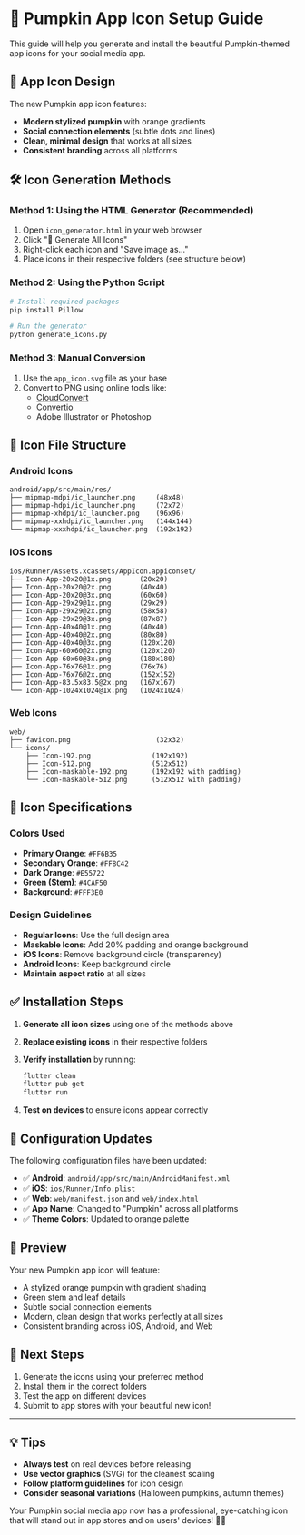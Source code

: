 # 🎃 Pumpkin App Icon Setup Guide

This guide will help you generate and install the beautiful Pumpkin-themed app icons for your social media app.

## 📱 App Icon Design

The new Pumpkin app icon features:
- **Modern stylized pumpkin** with orange gradients
- **Social connection elements** (subtle dots and lines)
- **Clean, minimal design** that works at all sizes
- **Consistent branding** across all platforms

## 🛠️ Icon Generation Methods

### Method 1: Using the HTML Generator (Recommended)

1. Open `icon_generator.html` in your web browser
2. Click "🎨 Generate All Icons" 
3. Right-click each icon and "Save image as..." 
4. Place icons in their respective folders (see structure below)

### Method 2: Using the Python Script

```bash
# Install required packages
pip install Pillow

# Run the generator
python generate_icons.py
```

### Method 3: Manual Conversion

1. Use the `app_icon.svg` file as your base
2. Convert to PNG using online tools like:
   - [CloudConvert](https://cloudconvert.com/svg-to-png)
   - [Convertio](https://convertio.co/svg-png/)
   - Adobe Illustrator or Photoshop

## 📁 Icon File Structure

### Android Icons
```
android/app/src/main/res/
├── mipmap-mdpi/ic_launcher.png     (48x48)
├── mipmap-hdpi/ic_launcher.png     (72x72)
├── mipmap-xhdpi/ic_launcher.png    (96x96)
├── mipmap-xxhdpi/ic_launcher.png   (144x144)
└── mipmap-xxxhdpi/ic_launcher.png  (192x192)
```

### iOS Icons
```
ios/Runner/Assets.xcassets/AppIcon.appiconset/
├── Icon-App-20x20@1x.png       (20x20)
├── Icon-App-20x20@2x.png       (40x40)
├── Icon-App-20x20@3x.png       (60x60)
├── Icon-App-29x29@1x.png       (29x29)
├── Icon-App-29x29@2x.png       (58x58)
├── Icon-App-29x29@3x.png       (87x87)
├── Icon-App-40x40@1x.png       (40x40)
├── Icon-App-40x40@2x.png       (80x80)
├── Icon-App-40x40@3x.png       (120x120)
├── Icon-App-60x60@2x.png       (120x120)
├── Icon-App-60x60@3x.png       (180x180)
├── Icon-App-76x76@1x.png       (76x76)
├── Icon-App-76x76@2x.png       (152x152)
├── Icon-App-83.5x83.5@2x.png   (167x167)
└── Icon-App-1024x1024@1x.png   (1024x1024)
```

### Web Icons
```
web/
├── favicon.png                     (32x32)
└── icons/
    ├── Icon-192.png               (192x192)
    ├── Icon-512.png               (512x512)
    ├── Icon-maskable-192.png      (192x192 with padding)
    └── Icon-maskable-512.png      (512x512 with padding)
```

## 🎨 Icon Specifications

### Colors Used
- **Primary Orange**: `#FF6B35`
- **Secondary Orange**: `#FF8C42`
- **Dark Orange**: `#E55722`
- **Green (Stem)**: `#4CAF50`
- **Background**: `#FFF3E0`

### Design Guidelines
- **Regular Icons**: Use the full design area
- **Maskable Icons**: Add 20% padding and orange background
- **iOS Icons**: Remove background circle (transparency)
- **Android Icons**: Keep background circle
- **Maintain aspect ratio** at all sizes

## ✅ Installation Steps

1. **Generate all icon sizes** using one of the methods above

2. **Replace existing icons** in their respective folders

3. **Verify installation** by running:
   ```bash
   flutter clean
   flutter pub get
   flutter run
   ```

4. **Test on devices** to ensure icons appear correctly

## 🔧 Configuration Updates

The following configuration files have been updated:

- ✅ **Android**: `android/app/src/main/AndroidManifest.xml`
- ✅ **iOS**: `ios/Runner/Info.plist`
- ✅ **Web**: `web/manifest.json` and `web/index.html`
- ✅ **App Name**: Changed to "Pumpkin" across all platforms
- ✅ **Theme Colors**: Updated to orange palette

## 🎯 Preview

Your new Pumpkin app icon will feature:
- A stylized orange pumpkin with gradient shading
- Green stem and leaf details
- Subtle social connection elements
- Modern, clean design that works perfectly at all sizes
- Consistent branding across iOS, Android, and Web

## 🚀 Next Steps

1. Generate the icons using your preferred method
2. Install them in the correct folders
3. Test the app on different devices
4. Submit to app stores with your beautiful new icon!

---

## 💡 Tips

- **Always test** on real devices before releasing
- **Use vector graphics** (SVG) for the cleanest scaling
- **Follow platform guidelines** for icon design
- **Consider seasonal variations** (Halloween pumpkins, autumn themes)

Your Pumpkin social media app now has a professional, eye-catching icon that will stand out in app stores and on users' devices! 🎃✨
